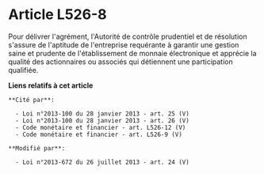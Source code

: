 # Article L526-8

Pour délivrer l'agrément, l'Autorité de contrôle prudentiel et de résolution s'assure de l'aptitude de l'entreprise
requérante à garantir une gestion saine et prudente de l'établissement de monnaie électronique et apprécie la qualité des
actionnaires ou associés qui détiennent une participation qualifiée.

**Liens relatifs à cet article**

	**Cité par**:

	  - Loi n°2013-100 du 28 janvier 2013 - art. 25 (V)
	  - Loi n°2013-100 du 28 janvier 2013 - art. 26 (V)
	  - Code monétaire et financier - art. L526-12 (V)
	  - Code monétaire et financier - art. L526-9 (V)

	**Modifié par**:

	  - Loi n°2013-672 du 26 juillet 2013 - art. 24 (V)

